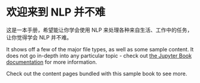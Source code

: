 # 欢迎来到 NLP 并不难

这是一本手册，希望能让你学会使用 NLP 来处理各种来自生活、工作中的任务，让你觉得学会 NLP 并不难。

It shows off a few of the major file types, as well as some sample content.
It does not go in-depth into any particular topic - check out [the Jupyter Book documentation](https://jupyterbook.org) for more information.

Check out the content pages bundled with this sample book to see more.

```{tableofcontents}
```
